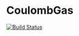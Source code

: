 # CoulombGas

[![Build Status](https://travis-ci.com/fermiflow/CoulombGas.svg?branch=master)](https://travis-ci.com/fermiflow/CoulombGas)
